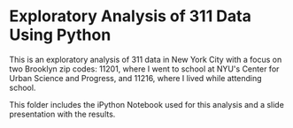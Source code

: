# Exploratory Analysis of 311 Data Using Python

This is an exploratory analysis of 311 data in New York City with a focus on two Brooklyn zip codes: 11201, where I went to school at NYU's Center for Urban Science and Progress, and 11216, where I lived while attending school.

This folder includes the iPython Notebook used for this analysis and a slide presentation with the results.
